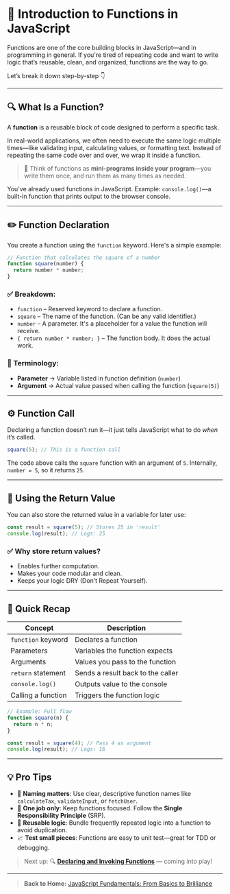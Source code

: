 # 📘 Introduction to Functions in JavaScript

Functions are one of the core building blocks in JavaScript—and in programming in general. If you're tired of repeating code and want to write logic that’s reusable, clean, and organized, functions are the way to go.

Let’s break it down step-by-step 👇

---

## 🔍 What Is a Function?

A **function** is a reusable block of code designed to perform a specific task.

In real-world applications, we often need to execute the same logic multiple times—like validating input, calculating values, or formatting text. Instead of repeating the same code over and over, we wrap it inside a function.

> 🧠 Think of functions as **mini-programs inside your program**—you write them once, and run them as many times as needed.

You've already used functions in JavaScript. Example: `console.log()`—a built-in function that prints output to the browser console.

---

## ✏️ Function Declaration

You create a function using the `function` keyword. Here's a simple example:

```javascript
// Function that calculates the square of a number
function square(number) {
  return number * number;
}
```

### ✅ Breakdown:

- `function` – Reserved keyword to declare a function.
- `square` – The name of the function. (Can be any valid identifier.)
- `number` – A parameter. It's a placeholder for a value the function will receive.
- `{ return number * number; }` – The function body. It does the actual work.

### 📌 Terminology:

- **Parameter** → Variable listed in function definition (`number`)
- **Argument** → Actual value passed when calling the function (`square(5)`)

---

## ⚙️ Function Call

Declaring a function doesn’t run it—it just tells JavaScript what to do _when_ it’s called.

```javascript
square(5); // This is a function call
```

The code above calls the `square` function with an argument of `5`. Internally, `number = 5`, so it returns `25`.

---

## 💾 Using the Return Value

You can also store the returned value in a variable for later use:

```javascript
const result = square(5); // Stores 25 in 'result'
console.log(result); // Logs: 25
```

### ✅ Why store return values?

- Enables further computation.
- Makes your code modular and clean.
- Keeps your logic DRY (Don’t Repeat Yourself).

---

## 🧠 Quick Recap

| Concept            | Description                       |
| ------------------ | --------------------------------- |
| `function` keyword | Declares a function               |
| Parameters         | Variables the function expects    |
| Arguments          | Values you pass to the function   |
| `return` statement | Sends a result back to the caller |
| `console.log()`    | Outputs value to the console      |
| Calling a function | Triggers the function logic       |

```javascript
// Example: Full flow
function square(n) {
  return n * n;
}

const result = square(4); // Pass 4 as argument
console.log(result); // Logs: 16
```

---

## 💡 Pro Tips

- 🧠 **Naming matters**: Use clear, descriptive function names like `calculateTax`, `validateInput`, or `fetchUser`.
- 🔁 **One job only**: Keep functions focused. Follow the **Single Responsibility Principle** (SRP).
- 🎯 **Reusable logic**: Bundle frequently repeated logic into a function to avoid duplication.
- 📈 **Test small pieces**: Functions are easy to unit test—great for TDD or debugging.

> Next up: 🔍 [**Declaring and Invoking Functions**](./02-declaring-and-invoking-functions.md) — coming into play!

---

> **Back to Home:** [JavaScript Fundamentals: From Basics to Brilliance](../index.md)
